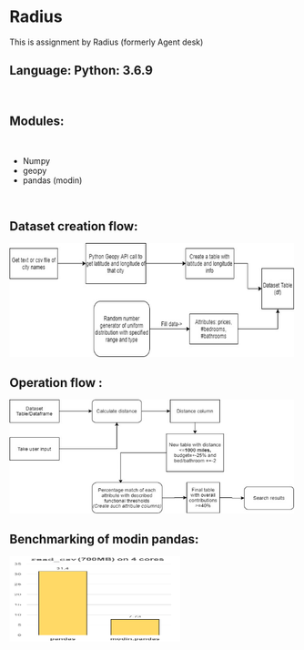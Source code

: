 # Radius
This is assignment by Radius (formerly Agent desk)
<h2> Language: Python: 3.6.9 </h2>
<br>
<h2> Modules:</h2>
<br>
<ul>
  <li>Numpy</li>
  <li>geopy</li>
  <li>pandas (modin)</li>
</ul>
<br>

<h2> Dataset creation flow:</h2>
<img src=https://github.com/passkey04/Radius/blob/master/Images/Dataset%20creation.jpg width=500 height =200>
<br>
<h2> Operation flow : </h2>
<img src=https://github.com/passkey04/Radius/blob/master/Images/Table%20Flow.jpg width=500 height =200>
<br>
<h2> Benchmarking of modin pandas: </h2>
<img src=https://github.com/passkey04/Radius/blob/master/Images/read_csv_benchmark.png width=300 height =150>
<br>
